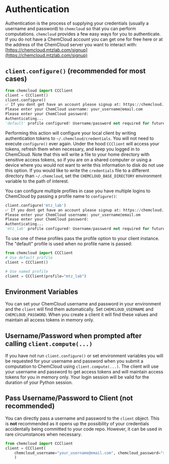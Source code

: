 # Authentication

Authentication is the process of supplying your credentials (usually a username and password) to `chemcloud` so that you can perform computations. `chemcloud` provides a few easy ways for you to authenticate. If you do not have a ChemCloud account you can get one for free here or at the address of the ChemCloud server you want to interact with: [https://chemcloud.mtzlab.com/signup](https://chemcloud.mtzlab.com/signup)

## `client.configure()` (recommended for most cases)

```python
from chemcloud import CCClient
client = CCClient()
client.configure()
✅ If you dont get have an account please signup at: https://chemcloud.mtzlab.com/signup
Please enter your ChemCloud username: your_username@email.com
Please enter your ChemCloud password:
Authenticating...
'default' profile configured! Username/password not required for future use of CCClient
```

Performing this action will configure your local client by writing authentication tokens to `~/.chemcloud/credentials`. You will not need to execute `configure()` ever again. Under the hood `CCClient` will access your tokens, refresh them when necessary, and keep you logged in to ChemCloud. Note that this will write a file to your home directory with sensitive access tokens, so if you are on a shared computer or using a device where you would not want to write this information to disk do not use this option. If you would like to write the `credentials` file to a different directory than `~/.chemcloud`, set the `CHEMCLOUD_BASE_DIRECTORY` environment variable to the path of interest.

You can configure multiple profiles in case you have multiple logins to ChemCloud by passing a profile name to `configure()`:

```python
client.configure('mtz_lab')
✅ If you dont get have an account please signup at: https://chemcloud.mtzlab.com/signup
Please enter your ChemCloud username: your_username@email.om
Please enter your ChemCloud password:
Authenticating...
'mtz_lab' profile configured! Username/password not required for future use of CCClient
```

To use one of these profiles pass the profile option to your client instance. The "default" profile is used when no profile name is passed:

```python
from chemcloud import CCClient
# Use default profile
client = CCClient()

# Use named profile
client = CCClient(profile="mtz_lab")
```

## Environment Variables

You can set your ChemCloud username and password in your environment and the `client` will find them automatically. Set `CHEMCLOUD_USERNAME` and `CHEMCLOUD_PASSWORD`. When you create a client it will find these values and maintain all access tokens in memory only.

## Username/Password when prompted after calling `client.compute(...)`

If you have not run `client.configure()` or set environment variables you will be requested for your username and password when you submit a computation to ChemCloud using `client.compute(...)`. The client will use your username and password to get access tokens and will maintain access tokens for you in memory only. Your login session will be valid for the duration of your Python session.

## Pass Username/Password to Client (not recommended)

You can directly pass a username and password to the `client` object. This is **not** recommended as it opens up the possibility of your credentials accidentally being committed to your code repo. However, it can be used in rare circumstances when necessary.

```python
from chemcloud import CCClient
client = CCClient(
    chemcloud_username="your_username@email.com", chemcloud_password="super_secret_password"  # pragma: allowlist secret
    )
```
